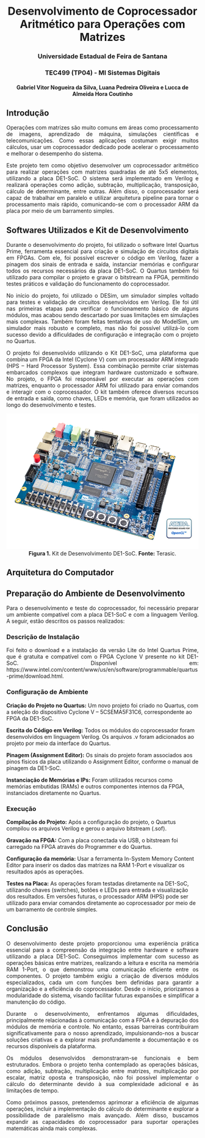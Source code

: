<div align="center">
  <h1> Desenvolvimento de Coprocessador Aritmético para Operações com Matrizes </h1>
  <h3> Universidade Estadual de Feira de Santana </h3>
  <h3> TEC499 (TP04) - MI Sistemas Digitais </h3>
  <h4> Gabriel Vitor Nogueira da Silva, Luana Pedreira Oliveira e Lucca de Almeida Hora Coutinho </h4>
</div>

## Introdução

<p align="justify">
	Operações com matrizes são muito comuns em áreas como processamento de imagens, aprendizado de máquina, simulações científicas e telecomunicações. Como essas aplicações costumam exigir muitos cálculos, usar um coprocessador dedicado pode acelerar o processamento e melhorar o desempenho do sistema.
</p>

<p align="justify">
	Este projeto tem como objetivo desenvolver um coprocessador aritmético para realizar operações com matrizes quadradas de até 5x5 elementos, utilizando a placa DE1-SoC. O sistema será implementado em Verilog e realizará operações como adição, subtração, multiplicação, transposição, cálculo de determinante, entre outras. Além disso, o coprocessador será capaz de trabalhar em paralelo e utilizar arquitetura pipeline para tornar o processamento mais rápido, comunicando-se com o processador ARM da placa por meio de um barramento simples. 
</p>

## Softwares Utilizados e Kit de Desenvolvimento

<p align="justify">
	Durante o desenvolvimento do projeto, foi utilizado o software Intel Quartus Prime, ferramenta essencial para criação e simulação de circuitos digitais em FPGAs. Com ele, foi possível escrever o código em Verilog, fazer a pinagem dos sinais de entrada e saída, instanciar memórias e configurar todos os recursos necessários da placa DE1-SoC. O Quartus também foi utilizado para compilar o projeto e gravar o bitstream na FPGA, permitindo testes práticos e validação do funcionamento do coprocessador. 
</p>

<p align="justify">
	No início do projeto, foi utilizado o DESim, um simulador simples voltado para testes e validação de circuitos desenvolvidos em Verilog. Ele foi útil nas primeiras etapas para verificar o funcionamento básico de alguns módulos, mas acabou sendo descartado por suas limitações em simulações mais complexas. Também foram feitas tentativas de uso do ModelSim, um simulador mais robusto e completo, mas não foi possível utilizá-lo com sucesso devido a dificuldades de configuração e integração com o projeto no Quartus.
</p>

<p align="justify">
	O projeto foi desenvolvido utilizando o Kit DE1-SoC, uma plataforma que combina um FPGA da Intel (Cyclone V) com um processador ARM integrado (HPS – Hard Processor System). Essa combinação permite criar sistemas embarcados complexos que integram hardware customizado e software. No projeto, o FPGA foi responsável por executar as operações com matrizes, enquanto o processador ARM foi utilizado para enviar comandos e interagir com o coprocessador. O kit também oferece diversos recursos de entrada e saída, como chaves, LEDs e memória, que foram utilizados ao longo do desenvolvimento e testes.
</p>

<p align="center">
    <img src="images/kitdev.jpg" width="600"/>
    <br/>
    <b>Figura 1.</b> Kit de Desenvolvimento DE1-SoC. <b>Fonte:</b> Terasic.
</p>

## Arquitetura do Computador

<p align="justify">
	 
</p>

<p align="justify">
	
</p>

<p align="justify">
	 
</p>

## Preparação do Ambiente de Desenvolvimento

<p align="justify">
	Para o desenvolvimento e teste do coprocessador, foi necessário preparar um ambiente compatível com a placa DE1-SoC e com a linguagem Verilog. A seguir, estão descritos os passos realizados:
</p>

### Descrição de Instalação

<p align="justify">
Foi feito o download e a instalação da versão Lite do Intel Quartus Prime, que é gratuita e compatível com o FPGA Cyclone V presente no kit DE1-SoC. Disponível em: https://www.intel.com/content/www/us/en/software/programmable/quartus-prime/download.html.
</p>

### Configuração de Ambiente

<p align="justify">
	
**Criação do Projeto no Quartus:**
Um novo projeto foi criado no Quartus, com a seleção do dispositivo Cyclone V – 5CSEMA5F31C6, correspondente ao FPGA da DE1-SoC.

**Escrita do Código em Verilog:**
Todos os módulos do coprocessador foram desenvolvidos em linguagem Verilog. Os arquivos .v foram adicionados ao projeto por meio da interface do Quartus.

**Pinagem (Assignment Editor):**
Os sinais do projeto foram associados aos pinos físicos da placa utilizando o Assignment Editor, conforme o manual de pinagem da DE1-SoC.

**Instanciação de Memórias e IPs:**
Foram utilizados recursos como memórias embutidas (RAMs) e outros componentes internos da FPGA, instanciados diretamente no Quartus.
</p>

### Execução

<p align="justify">
	
**Compilação do Projeto:**
Após a configuração do projeto, o Quartus compilou os arquivos Verilog e gerou o arquivo bitstream (.sof).

**Gravação na FPGA:**
Com a placa conectada via USB, o bitstream foi carregado na FPGA através do Programmer e do Quartus.

**Configuração da memória:**
Usar a ferramenta In-System Memory Content Editor para inserir os dados das matrizes na RAM 1-Port e visualizar os resultados após as operações.

**Testes na Placa:**
As operações foram testadas diretamente na DE1-SoC, utilizando chaves (switches), botões e LEDs para entrada e visualização dos resultados. Em versões futuras, o processador ARM (HPS) pode ser utilizado para enviar comandos diretamente ao coprocessador por meio de um barramento de controle simples.
</p>

## Conclusão
<p align="justify"> O desenvolvimento deste projeto proporcionou uma experiência prática essencial para a compreensão da integração entre hardware e software utilizando a placa DE1-SoC. Conseguimos implementar com sucesso as operações básicas entre matrizes, realizando a leitura e escrita na memória RAM 1-Port, o que demonstrou uma comunicação eficiente entre os componentes. O projeto também exigiu a criação de diversos módulos especializados, cada um com funções bem definidas para garantir a organização e a eficiência do coprocessador. Desde o início, priorizamos a modularidade do sistema, visando facilitar futuras expansões e simplificar a manutenção do código. </p> 
<p align="justify"> Durante o desenvolvimento, enfrentamos algumas dificuldades, principalmente relacionadas à comunicação com a FPGA e à depuração dos módulos de memória e controle. No entanto, essas barreiras contribuíram significativamente para o nosso aprendizado, impulsionando-nos a buscar soluções criativas e a explorar mais profundamente a documentação e os recursos disponíveis da plataforma. </p> 
<p align="justify"> Os módulos desenvolvidos demonstraram-se funcionais e bem estruturados. Embora o projeto tenha contemplado as operações básicas, como adição, subtração, multiplicação entre matrizes, multiplicação por escalar, matriz oposta e transposição, não foi possível implementar o cálculo do determinante devido à sua complexidade adicional e às limitações de tempo. </p> 
<p align="justify"> Como próximos passos, pretendemos aprimorar a eficiência de algumas operações, incluir a implementação do cálculo do determinante e explorar a possibilidade de paralelismo mais avançado. Além disso, buscamos expandir as capacidades do coprocessador para suportar operações matemáticas ainda mais complexas. </p>

